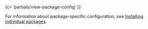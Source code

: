 <!-- The below partial is in the docs-tap/partials directory -->

{{> 'partials/view-package-config' }}

For information about package-specific configuration, see [Installing individual packages](/docs-tap/install-components.hbs.md).
